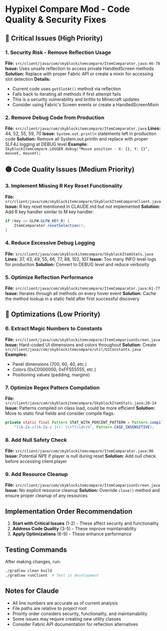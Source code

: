 # Hypixel Compare Mod - Code Quality & Security Fixes

## 🔴 Critical Issues (High Priority)

### 1. Security Risk - Remove Reflection Usage
**File:** `src/client/java/com/skyblockitemcompare/ItemComparator.java:46-78`
**Issue:** Uses unsafe reflection to access private HandledScreen methods
**Solution:** Replace with proper Fabric API or create a mixin for accessing slot detection
**Details:**
- Current code uses `getSlotAt()` method via reflection
- Falls back to iterating all methods if first attempt fails
- This is a security vulnerability and brittle to Minecraft updates
- Consider using Fabric's Screen events or create a HandledScreenMixin

### 2. Remove Debug Code from Production
**File:** `src/client/java/com/skyblockitemcompare/ItemComparator.java`
**Lines:** 44, 52, 55, 59, 70
**Issue:** `System.out.println` statements left in production code
**Solution:** Remove all System.out.println and replace with proper SLF4J logging at DEBUG level
**Example:** `SkyblockItemCompare.LOGGER.debug("Mouse position - X: {}, Y: {}", mouseX, mouseY);`

## 🟡 Code Quality Issues (Medium Priority)

### 3. Implement Missing R Key Reset Functionality
**File:** `src/client/java/com/skyblockitemcompare/SkyblockItemCompareClient.java`
**Issue:** R key reset mentioned in CLAUDE.md but not implemented
**Solution:** Add R key handler similar to M key handler:
```java
if (key == GLFW.GLFW_KEY_R) {
    ItemComparator.resetSelection();
}
```

### 4. Reduce Excessive Debug Logging
**File:** `src/client/java/com/skyblockitemcompare/SkyblockItemStats.java`
**Lines:** 37, 43, 49, 55, 66, 77, 88, 102, 107
**Issue:** Too many INFO level logs for production
**Solution:** Convert to DEBUG level and reduce verbosity

### 5. Optimize Reflection Performance
**File:** `src/client/java/com/skyblockitemcompare/ItemComparator.java:61-77`
**Issue:** Iterates through all methods on every hover event
**Solution:** Cache the method lookup in a static field after first successful discovery

## 🔵 Optimizations (Low Priority)

### 6. Extract Magic Numbers to Constants
**File:** `src/client/java/com/skyblockitemcompare/ItemComparisonScreen.java`
**Issue:** Hard-coded UI dimensions and colors throughout
**Solution:** Create `src/client/java/com/skyblockitemcompare/util/UIConstants.java`
**Examples:**
- Panel dimensions (700, 60, 40, etc.)
- Colors (0xC0000000, 0xFF555555, etc.)
- Positioning values (padding, margins)

### 7. Optimize Regex Pattern Compilation
**File:** `src/client/java/com/skyblockitemcompare/SkyblockItemStats.java:20-24`
**Issue:** Patterns compiled on class load, could be more efficient
**Solution:** Move to static final fields and consider compile flags:
```java
private static final Pattern STAT_WITH_PERCENT_PATTERN = Pattern.compile(
    "([A-Za-z][A-Za-z ]+): \\+?(\\d+)%", Pattern.CASE_INSENSITIVE);
```

### 8. Add Null Safety Check
**File:** `src/client/java/com/skyblockitemcompare/ItemComparator.java:90`
**Issue:** Potential NPE if player is null during reset
**Solution:** Add null check before accessing client.player

### 9. Add Resource Cleanup
**File:** `src/client/java/com/skyblockitemcompare/ItemComparisonScreen.java`
**Issue:** No explicit resource cleanup
**Solution:** Override `close()` method and ensure proper cleanup of any resources

## Implementation Order Recommendation

1. **Start with Critical Issues** (1-2) - These affect security and functionality
2. **Address Code Quality** (3-5) - These improve maintainability 
3. **Apply Optimizations** (6-9) - These enhance performance

## Testing Commands

After making changes, run:
```bash
./gradlew clean build
./gradlew runClient  # Test in development
```

## Notes for Claude

- All line numbers are accurate as of current analysis
- File paths are relative to project root
- Priority order considers security, functionality, and maintainability
- Some issues may require creating new utility classes
- Consider Fabric API documentation for reflection alternatives

